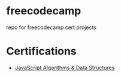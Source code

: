 # freecodecamp
repo for freecodecamp cert projects

# Certifications
- [JavaScript Algorithms & Data Structures](https://www.freecodecamp.org/certification/mstreet3/javascript-algorithms-and-data-structures)
